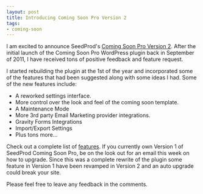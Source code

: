 ```yaml
--- 
layout: post
title: Introducing Coming Soon Pro Version 2
tags: 
- coming-soon
---
```


I am excited to announce SeedProd's <a href="/features/">Coming Soon Pro Version 2</a>. After the initial launch of the Coming Soon Pro WordPress plugin back in September of 2011, I have received tons of positive feedback and feature request. 

I started rebuilding the plugin at the 1st of the year and incorporated some of the features that had been suggested along with some ideas I had. Some of the new features include:

*	A reworked settings interface.
*	More control over the look and feel of the coming soon template.
*	A Maintenance Mode
*	More 3rd party Email Marketing provider integrations.
*	Gravity Forms Integrations
*	Import/Export Settings
*	Plus tons more...

Check out a complete list of <a href="/features/">features</a>. If you currently own Version 1 of SeedProd Coming Soon Pro, be on the look out for an email this week on how to upgrade. Since this was a complete rewrite of the plugin some feature in Version 1 have been revamped in Version 2 and an auto upgrade could break your site.

Please feel free to leave any feedback in the comments.

